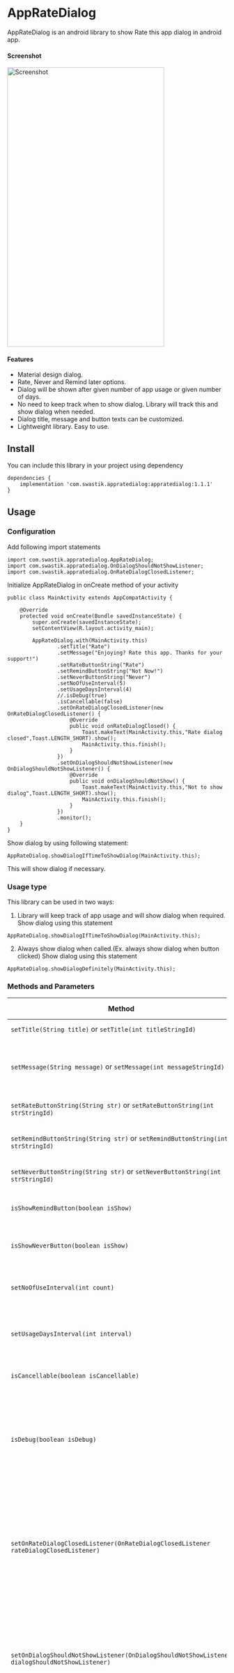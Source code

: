 AppRateDialog
====
AppRateDialog is an android library to show Rate this app dialog in android app.  

#### Screenshot
<img src="https://github.com/KetanChauhan/AppRateDialog/blob/master/screenshots/screenshot1.jpg" alt="Screenshot" width="360" height="640"/>

#### Features
- Material design dialog.
- Rate, Never and Remind later options.
- Dialog will be shown after given number of app usage or given number of days.
- No need to keep track when to show dialog. Library will track this and show dialog when needed.
- Dialog title, message and button texts can be customized.
- Lightweight library. Easy to use.

## Install
You can include this library in your project using dependency
```
dependencies {
    implementation 'com.swastik.appratedialog:appratedialog:1.1.1'
}
```

## Usage
### Configuration
Add following import statements
```
import com.swastik.appratedialog.AppRateDialog;
import com.swastik.appratedialog.OnDialogShouldNotShowListener;
import com.swastik.appratedialog.OnRateDialogClosedListener;
```

Initialize AppRateDialog in onCreate method of your activity  
```
public class MainActivity extends AppCompatActivity {

    @Override
    protected void onCreate(Bundle savedInstanceState) {
        super.onCreate(savedInstanceState);
        setContentView(R.layout.activity_main);

        AppRateDialog.with(MainActivity.this)
                .setTitle("Rate")
                .setMessage("Enjoying? Rate this app. Thanks for your support!")
                .setRateButtonString("Rate")
                .setRemindButtonString("Not Now!")
                .setNeverButtonString("Never")
                .setNoOfUseInterval(5)
                .setUsageDaysInterval(4)
                //.isDebug(true)
                .isCancellable(false)
                .setOnRateDialogClosedListener(new OnRateDialogClosedListener() {
                    @Override
                    public void onRateDialogClosed() {
                        Toast.makeText(MainActivity.this,"Rate dialog closed",Toast.LENGTH_SHORT).show();
                        MainActivity.this.finish();
                    }
                })
                .setOnDialogShouldNotShowListener(new OnDialogShouldNotShowListener() {
                    @Override
                    public void onDialogShouldNotShow() {
                        Toast.makeText(MainActivity.this,"Not to show dialog",Toast.LENGTH_SHORT).show();
                        MainActivity.this.finish();
                    }
                })
                .monitor();
    }
}
```

Show dialog by using following statement:
```
AppRateDialog.showDialogIfTimeToShowDialog(MainActivity.this);
```
This will show dialog if necessary.

### Usage type
This library can be used in two ways:
1. Library will keep track of app usage and will show dialog when required.
Show dialog using this statement
```
AppRateDialog.showDialogIfTimeToShowDialog(MainActivity.this);
```

2. Always show dialog when called.(Ex. always show dialog when button clicked)
Show dialog using this statement
```
AppRateDialog.showDialogDefinitely(MainActivity.this);
```

### Methods and Parameters
Method | Use | Type | Default Value
-------|-----|------|--------------
`setTitle(String title)` or `setTitle(int titleStringId)` | Specifies Title of Rate dialog | optional | "Rate"
`setMessage(String message)` or `setMessage(int messageStringId)` | Specifies Message of Rate dialog | optional | "Enjoying? Rate this app. Thanks for your support!"
`setRateButtonString(String str)` or `setRateButtonString(int strStringId)` | Specifies Rate button(Positive button) string | optional | "Rate"
`setRemindButtonString(String str)` or `setRemindButtonString(int strStringId)` | Specifies Remind button(Neutral button) string | optional | "No"
`setNeverButtonString(String str)` or `setNeverButtonString(int strStringId)` | Specifies Never button(Negative button) string | optional | "Not Now!"
`isShowRemindButton(boolean isShow)`  | Specifies if Remind button should show or not| optional | `true`
`isShowNeverButton(boolean isShow)`  | Specifies if Never button should show or not| optional | `true`
`setNoOfUseInterval(int count)`  | Specifies number of app usage interval when dialog should show | optional | `3`
`setUsageDaysInterval(int interval)` | Specifies number of days interval when dialog should show | optional | `3`
`isCancellable(boolean isCancellable)` | Specifies is dialog cancellable or not | optional | `false`
`isDebug(boolean isDebug)` | This method is useful while development. If `isDebug` is `true`, Rate dialog will be shown every time. In production release, it should be false. | optional | `false`
`setOnRateDialogClosedListener(OnRateDialogClosedListener rateDialogClosedListener)` | Specifies listener which should be called when Rate dialod is closed.(Dialog will be considered closed when Rate, Never or Remind button is pressed or dialog is cancelled) | optional | `null`
`setOnDialogShouldNotShowListener(OnDialogShouldNotShowListener dialogShouldNotShowListener)` | Specifies listener which should be called when Rate dialod is not shown. (This listener will be called only if Rate dialog is not shown.) | optional | `null`
`monitor()` | Monitors app uasge count | required | -

### Sample
Refer a sample app [here](https://github.com/KetanChauhan/AppRateDialog/tree/master/app)

### Contribute
Contribute to make this library better. Issues and Pull requests are welcomed.

## Author
Ketan Chauhan  
Email: chauhanketan73@gmail.com  
Find my android apps on [PlayStore](https://play.google.com/store/apps/dev?id=5259598937394408605) or on [swastikapps.rf.gd](http://www.swastikapps.rf.gd/)

## Lisence
```
Copyright 2018-2021 Ketan Chauhan

   Licensed under the Apache License, Version 2.0 (the "License");
   you may not use this file except in compliance with the License.
   You may obtain a copy of the License at

     http://www.apache.org/licenses/LICENSE-2.0

   Unless required by applicable law or agreed to in writing, software
   distributed under the License is distributed on an "AS IS" BASIS,
   WITHOUT WARRANTIES OR CONDITIONS OF ANY KIND, either express or implied.
   See the License for the specific language governing permissions and
   limitations under the License.
```
